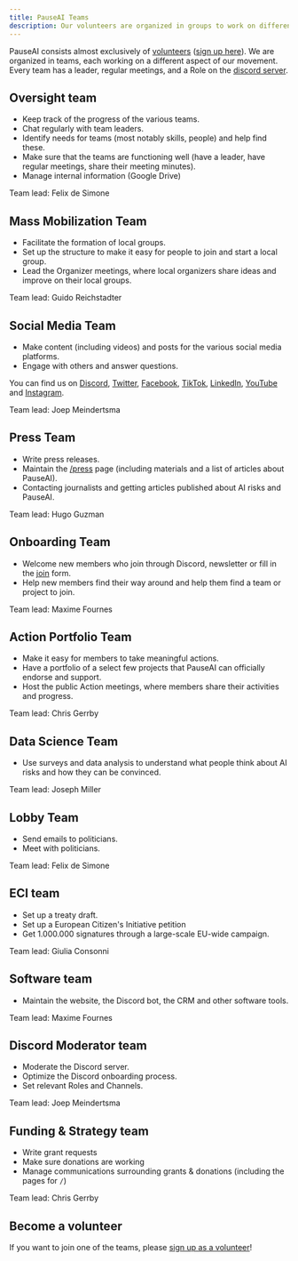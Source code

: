 ```yaml
---
title: PauseAI Teams
description: Our volunteers are organized in groups to work on different aspects of our movement.
---
```


PauseAI consists almost exclusively of [volunteers](/people) ([sign up here](https://airtable.com/appWPTGqZmUcs3NWu/pag7ztLh27Omj5s2n/form)).
We are organized in teams, each working on a different aspect of our movement.
Every team has a leader, regular meetings, and a Role on the [discord server](https://discord.gg/2XXWXvErfA).

## Oversight team

- Keep track of the progress of the various teams.
- Chat regularly with team leaders.
- Identify needs for teams (most notably skills, people) and help find these.
- Make sure that the teams are functioning well (have a leader, have regular meetings, share their meeting minutes).
- Manage internal information (Google Drive)

Team lead: Felix de Simone

## Mass Mobilization Team

- Facilitate the formation of local groups.
- Set up the structure to make it easy for people to join and start a local group.
- Lead the Organizer meetings, where local organizers share ideas and improve on their local groups.

Team lead: Guido Reichstadter

## Social Media Team

- Make content (including videos) and posts for the various social media platforms.
- Engage with others and answer questions.

You can find us on [Discord](https://discord.gg/2XXWXvErfA), [Twitter](https://twitter.com/PauseAI), [Facebook](https://www.facebook.com/PauseAI), [TikTok](https://www.tiktok.com/@pauseai), [LinkedIn](https://www.linkedin.com/uas/login?session_redirect=/company/97035448/), [YouTube](https://www.youtube.com/@PauseAI) and [Instagram](https://www.instagram.com/pause_ai).

Team lead: Joep Meindertsma

## Press Team

- Write press releases.
- Maintain the [/press](https://pauseai.info/press) page (including materials and a list of articles about PauseAI).
- Contacting journalists and getting articles published about AI risks and PauseAI.

Team lead: Hugo Guzman

## Onboarding Team

- Welcome new members who join through Discord, newsletter or fill in the [join](/join) form.
- Help new members find their way around and help them find a team or project to join.

Team lead: Maxime Fournes

## Action Portfolio Team

- Make it easy for members to take meaningful actions.
- Have a portfolio of a select few projects that PauseAI can officially endorse and support.
- Host the public Action meetings, where members share their activities and progress.

Team lead: Chris Gerrby

## Data Science Team

- Use surveys and data analysis to understand what people think about AI risks and how they can be convinced.

Team lead: Joseph Miller

## Lobby Team

- Send emails to politicians.
- Meet with politicians.

Team lead: Felix de Simone

## ECI team

- Set up a treaty draft.
- Set up a European Citizen's Initiative petition
- Get 1.000.000 signatures through a large-scale EU-wide campaign.

Team lead: Giulia Consonni

## Software team

- Maintain the website, the Discord bot, the CRM and other software tools.

Team lead: Maxime Fournes

## Discord Moderator team

- Moderate the Discord server.
- Optimize the Discord onboarding process.
- Set relevant Roles and Channels.

Team lead: Joep Meindertsma

## Funding & Strategy team

- Write grant requests
- Make sure donations are working
- Manage communications surrounding grants & donations (including the pages for `/`)

Team lead: Chris Gerrby

## Become a volunteer

If you want to join one of the teams, please [sign up as a volunteer](https://airtable.com/appWPTGqZmUcs3NWu/pag7ztLh27Omj5s2n/form)!
